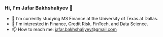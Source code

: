 ### Hi, I'm Jafar Bakhshaliyev 👋
- 🌱 I’m currently studying MS Finance at the University of Texas at Dallas.
- 👻 I'm interested in Finance, Credit Risk, FinTech, and Data Science.
- 📫 How to reach me: jafar.bakhshaliyev@gmail.com
<!--
**jafarbakhshaliyev/jafarbakhshaliyev** is a ✨ _special_ ✨ repository because its `README.md` (this file) appears on your GitHub profile.

Here are some ideas to get you started:

- 🔭 I’m currently working on ...
- 🌱 I’m currently learning ...
- 👯 I’m looking to collaborate on ...
- 🤔 I’m looking for help with ...
- 💬 Ask me about ...
- 📫 How to reach me: ...
- 😄 Pronouns: ...
- ⚡ Fun fact: ...
-->
